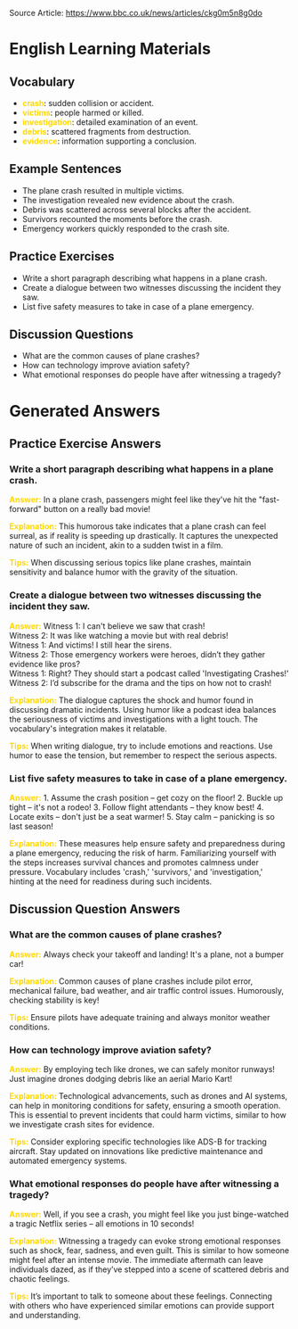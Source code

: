 Source Article: https://www.bbc.co.uk/news/articles/ckg0m5n8g0do

# English Learning Materials
## Vocabulary
- <span style="color: gold">**crash**</span>: sudden collision or accident.
- <span style="color: gold">**victims**</span>: people harmed or killed.
- <span style="color: gold">**investigation**</span>: detailed examination of an event.
- <span style="color: gold">**debris**</span>: scattered fragments from destruction.
- <span style="color: gold">**evidence**</span>: information supporting a conclusion.

## Example Sentences
- The plane crash resulted in multiple victims.
- The investigation revealed new evidence about the crash.
- Debris was scattered across several blocks after the accident.
- Survivors recounted the moments before the crash.
- Emergency workers quickly responded to the crash site.

## Practice Exercises
- Write a short paragraph describing what happens in a plane crash.
- Create a dialogue between two witnesses discussing the incident they saw.
- List five safety measures to take in case of a plane emergency.

## Discussion Questions
- What are the common causes of plane crashes?
- How can technology improve aviation safety?
- What emotional responses do people have after witnessing a tragedy?


# Generated Answers

## Practice Exercise Answers

### Write a short paragraph describing what happens in a plane crash.
<span style="color: gold">**Answer:**</span> In a plane crash, passengers might feel like they've hit the "fast-forward" button on a really bad movie!

<span style="color: gold">**Explanation:**</span> This humorous take indicates that a plane crash can feel surreal, as if reality is speeding up drastically. It captures the unexpected nature of such an incident, akin to a sudden twist in a film.

<span style="color: gold">**Tips:**</span> When discussing serious topics like plane crashes, maintain sensitivity and balance humor with the gravity of the situation.

### Create a dialogue between two witnesses discussing the incident they saw.
<span style="color: gold">**Answer:**</span> Witness 1: I can't believe we saw that crash!  
Witness 2: It was like watching a movie but with real debris!  
Witness 1: And victims! I still hear the sirens.  
Witness 2: Those emergency workers were heroes, didn’t they gather evidence like pros?  
Witness 1: Right? They should start a podcast called 'Investigating Crashes!'  
Witness 2: I’d subscribe for the drama and the tips on how not to crash!

<span style="color: gold">**Explanation:**</span> The dialogue captures the shock and humor found in discussing dramatic incidents. Using humor like a podcast idea balances the seriousness of victims and investigations with a light touch. The vocabulary's integration makes it relatable.

<span style="color: gold">**Tips:**</span> When writing dialogue, try to include emotions and reactions. Use humor to ease the tension, but remember to respect the serious aspects.

### List five safety measures to take in case of a plane emergency.
<span style="color: gold">**Answer:**</span> 1. Assume the crash position – get cozy on the floor! 2. Buckle up tight – it's not a rodeo! 3. Follow flight attendants – they know best! 4. Locate exits – don't just be a seat warmer! 5. Stay calm – panicking is so last season!

<span style="color: gold">**Explanation:**</span> These measures help ensure safety and preparedness during a plane emergency, reducing the risk of harm. Familiarizing yourself with the steps increases survival chances and promotes calmness under pressure. Vocabulary includes 'crash,' 'survivors,' and 'investigation,' hinting at the need for readiness during such incidents.



## Discussion Question Answers

### What are the common causes of plane crashes?
<span style="color: gold">**Answer:**</span> Always check your takeoff and landing! It's a plane, not a bumper car!

<span style="color: gold">**Explanation:**</span> Common causes of plane crashes include pilot error, mechanical failure, bad weather, and air traffic control issues. Humorously, checking stability is key!

<span style="color: gold">**Tips:**</span> Ensure pilots have adequate training and always monitor weather conditions.

### How can technology improve aviation safety?
<span style="color: gold">**Answer:**</span> By employing tech like drones, we can safely monitor runways! Just imagine drones dodging debris like an aerial Mario Kart!

<span style="color: gold">**Explanation:**</span> Technological advancements, such as drones and AI systems, can help in monitoring conditions for safety, ensuring a smooth operation. This is essential to prevent incidents that could harm victims, similar to how we investigate crash sites for evidence.

<span style="color: gold">**Tips:**</span> Consider exploring specific technologies like ADS-B for tracking aircraft. Stay updated on innovations like predictive maintenance and automated emergency systems.

### What emotional responses do people have after witnessing a tragedy?
<span style="color: gold">**Answer:**</span> Well, if you see a crash, you might feel like you just binge-watched a tragic Netflix series – all emotions in 10 seconds!

<span style="color: gold">**Explanation:**</span> Witnessing a tragedy can evoke strong emotional responses such as shock, fear, sadness, and even guilt. This is similar to how someone might feel after an intense movie. The immediate aftermath can leave individuals dazed, as if they’ve stepped into a scene of scattered debris and chaotic feelings.

<span style="color: gold">**Tips:**</span> It’s important to talk to someone about these feelings. Connecting with others who have experienced similar emotions can provide support and understanding.